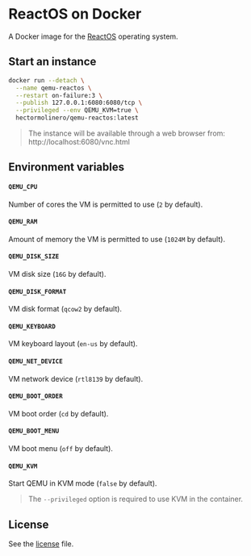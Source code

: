 # ReactOS on Docker

A Docker image for the [ReactOS](https://www.reactos.org) operating system.

## Start an instance
```sh
docker run --detach \
  --name qemu-reactos \
  --restart on-failure:3 \
  --publish 127.0.0.1:6080:6080/tcp \
  --privileged --env QEMU_KVM=true \
  hectormolinero/qemu-reactos:latest
```
> The instance will be available through a web browser from: http://localhost:6080/vnc.html

## Environment variables
#### `QEMU_CPU`
Number of cores the VM is permitted to use (`2` by default).

#### `QEMU_RAM`
Amount of memory the VM is permitted to use (`1024M` by default).

#### `QEMU_DISK_SIZE`
VM disk size (`16G` by default).

#### `QEMU_DISK_FORMAT`
VM disk format (`qcow2` by default).

#### `QEMU_KEYBOARD`
VM keyboard layout (`en-us` by default).

#### `QEMU_NET_DEVICE`
VM network device (`rtl8139` by default).

#### `QEMU_BOOT_ORDER`
VM boot order (`cd` by default).

#### `QEMU_BOOT_MENU`
VM boot menu (`off` by default).

#### `QEMU_KVM`
Start QEMU in KVM mode (`false` by default).
> The `--privileged` option is required to use KVM in the container.

## License
See the [license](LICENSE.md) file.
